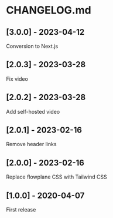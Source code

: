 # CHANGELOG.md

## [3.0.0] - 2023-04-12

Conversion to Next.js

## [2.0.3] - 2023-03-28

Fix video

## [2.0.2] - 2023-03-28

Add self-hosted video

## [2.0.1] - 2023-02-16

Remove header links

## [2.0.0] - 2023-02-16

Replace flowplane CSS with Tailwind CSS

## [1.0.0] - 2020-04-07

First release